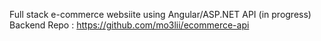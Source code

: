 Full stack e-commerce websiite using Angular/ASP.NET API (in progress)
Backend Repo : https://github.com/mo3lii/ecommerce-api

